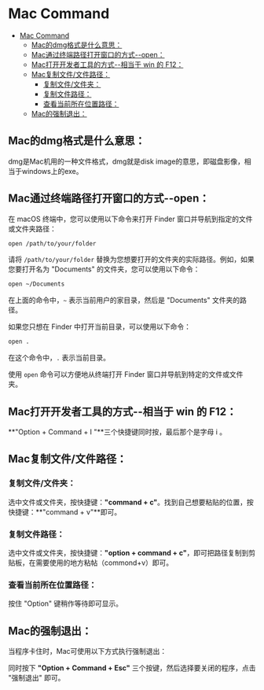 # Mac Command
- [Mac Command](#mac-command)
  - [Mac的dmg格式是什么意思：](#mac的dmg格式是什么意思)
  - [Mac通过终端路径打开窗口的方式--open：](#mac通过终端路径打开窗口的方式--open)
  - [Mac打开开发者工具的方式--相当于 win 的 F12：](#mac打开开发者工具的方式--相当于-win-的-f12)
  - [Mac复制文件/文件路径：](#mac复制文件文件路径)
    - [复制文件/文件夹：](#复制文件文件夹)
    - [复制文件路径：](#复制文件路径)
    - [查看当前所在位置路径：](#查看当前所在位置路径)
  - [Mac的强制退出：](#mac的强制退出)

## Mac的dmg格式是什么意思：

dmg是Mac机用的一种文件格式，dmg就是disk image的意思，即磁盘影像，相当于windows上的exe。<br>

## Mac通过终端路径打开窗口的方式--open：

在 macOS 终端中，您可以使用以下命令来打开 Finder 窗口并导航到指定的文件或文件夹路径：<br>

```bash
open /path/to/your/folder
```

请将 `/path/to/your/folder` 替换为您想要打开的文件夹的实际路径。例如，如果您要打开名为 "Documents" 的文件夹，您可以使用以下命令：<br>

```bash
open ~/Documents
```

在上面的命令中，`~` 表示当前用户的家目录，然后是 "Documents" 文件夹的路径。<br>

如果您只想在 Finder 中打开当前目录，可以使用以下命令：<br>

```bash
open .
```

在这个命令中，`.` 表示当前目录。<br>

使用 `open` 命令可以方便地从终端打开 Finder 窗口并导航到特定的文件或文件夹。<br>


## Mac打开开发者工具的方式--相当于 win 的 F12：

**"Option + Command + I "**三个快捷键同时按，最后那个是字母 i 。<br>

## Mac复制文件/文件路径：

### 复制文件/文件夹：

选中文件或文件夹，按快捷键：**"command + c"**。找到自己想要粘贴的位置，按快捷键：**"command + v"**即可。<br>

### 复制文件路径：

选中文件或文件夹，按快捷键：**"option + command + c"**，即可把路径复制到剪贴板，在需要使用的地方粘帖（commond+v）即可。<br>

### 查看当前所在位置路径：

按住 "Option" 键稍作等待即可显示。<br>

## Mac的强制退出：

当程序卡住时，Mac可使用以下方式执行强制退出：<br>

同时按下 **"Option + Command + Esc"** 三个按键，然后选择要关闭的程序，点击 "强制退出" 即可。<br>

